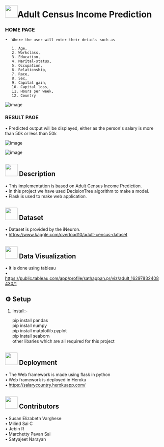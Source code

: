 # <img src="https://user-images.githubusercontent.com/84607354/131432422-86f825c6-1116-4f2b-a274-5eb6afeb5e5e.png" width="40">Adult Census Income Prediction

### HOME PAGE<br/>
    •  Where the user will enter their details such as
 
       1. Age, 
       2. Workclass,
       3. Education,
       4. Marital-status,
       5. Occupation,
       6. Relationship,
       7. Race,
       8. Sex,
       9. Capital gain,
       10. Capital loss,
       11. Hours per week,
       12. Country

 
![image](https://user-images.githubusercontent.com/84607354/131341733-407f08d3-33be-4af2-a31a-9b7a11cf082c.png)
    
### RESULT PAGE<br/>
•	Predicted output will be displayed, either as the person's salary is more than 50k or less than 50k

![image](https://user-images.githubusercontent.com/84607354/131341779-cfefa8db-b2c3-4b30-ba23-2995da12d2bc.png)

![image](https://user-images.githubusercontent.com/84607354/131343073-b8a42c47-731a-4543-859a-97578e4af523.png)

## <img src="https://user-images.githubusercontent.com/84607354/131428371-1bc0df88-6f2a-4a5d-b017-5813116110b9.png" width="40"> Description
•	This implementation is based on Adult Census Income Prediction.<br/>
•	In this project we have used DecisionTree algorithm to make a model.<br/>
•	Flask is used to make web application.

## <img src="https://user-images.githubusercontent.com/84607354/131429691-71f3d5fc-dea0-4b12-98b6-f4b13ed2de3f.png" width="40" > Dataset
•	Dataset is provided by the iNeuron.<br/>
•	https://www.kaggle.com/overload10/adult-census-dataset

## <img src="https://user-images.githubusercontent.com/84607354/131429508-6ff8e3e0-7968-477f-9afe-0f946849e396.png" width="40"> Data Visualization
•	It is done using tableau<br/>
•	https://public.tableau.com/app/profile/sathappan.pr/viz/adult_16297832408430/1

## ⚙️ Setup
1. Install:-

   pip install pandas <br/>
   pip install numpy<br/>
   pip install matplotlib.pyplot<br/>
   pip install seaborn<br/>
other libaries which are all required for this project 
  
## <img src="https://user-images.githubusercontent.com/84607354/131457739-ffcd1c9e-159d-42dd-8237-a0bb1882fc2d.png" width="40"> Deployment
•	The Web framework is made using flask in python<br/>
•	Web framework is deployed in Heroku <br/>
•	https://salarycountry.herokuapp.com/<br/>

## <img src="https://user-images.githubusercontent.com/84607354/131432262-f86ad078-0c06-4f0a-8a98-fa6249030c2b.png" width="40"> Contributors 
•   Susan Elizabeth Varghese<br/>
•	Milind Sai C<br/>
•	Jebin R<br/>
•	Marchetty Pavan Sai <br/>
•	Satyajeet Narayan<br/>

    
  
      
      

    
